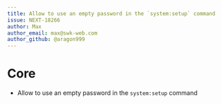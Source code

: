 ```yaml
---
title: Allow to use an empty password in the `system:setup` command
issue: NEXT-18266
author: Max
author_email: max@swk-web.com
author_github: @aragon999
---
```

# Core
* Allow to use an empty password in the `system:setup` command
